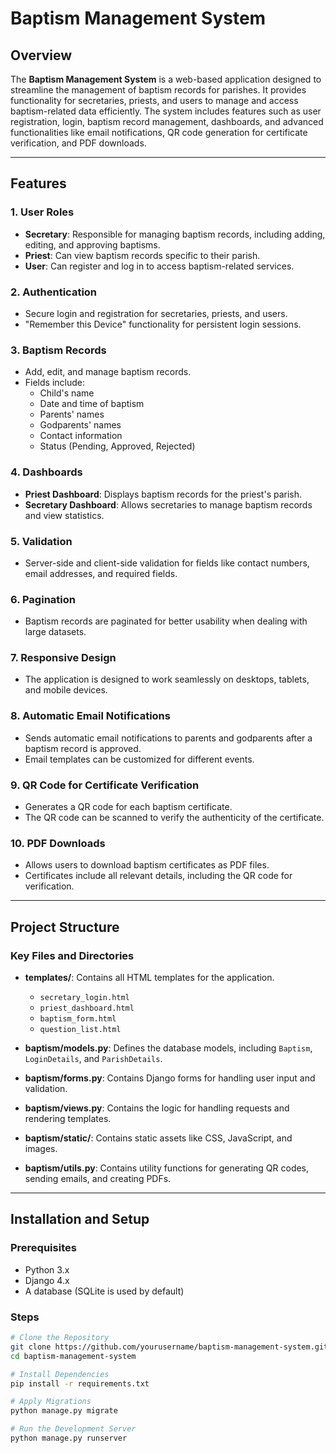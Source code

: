 # Baptism Management System

## Overview

The **Baptism Management System** is a web-based application designed to streamline the management of baptism records for parishes. It provides functionality for secretaries, priests, and users to manage and access baptism-related data efficiently. The system includes features such as user registration, login, baptism record management, dashboards, and advanced functionalities like email notifications, QR code generation for certificate verification, and PDF downloads.

---

## Features

### 1. User Roles
- **Secretary**: Responsible for managing baptism records, including adding, editing, and approving baptisms.
- **Priest**: Can view baptism records specific to their parish.
- **User**: Can register and log in to access baptism-related services.

### 2. Authentication
- Secure login and registration for secretaries, priests, and users.
- "Remember this Device" functionality for persistent login sessions.

### 3. Baptism Records
- Add, edit, and manage baptism records.
- Fields include:
  - Child's name
  - Date and time of baptism
  - Parents' names
  - Godparents' names
  - Contact information
  - Status (Pending, Approved, Rejected)

### 4. Dashboards
- **Priest Dashboard**: Displays baptism records for the priest's parish.
- **Secretary Dashboard**: Allows secretaries to manage baptism records and view statistics.

### 5. Validation
- Server-side and client-side validation for fields like contact numbers, email addresses, and required fields.

### 6. Pagination
- Baptism records are paginated for better usability when dealing with large datasets.

### 7. Responsive Design
- The application is designed to work seamlessly on desktops, tablets, and mobile devices.

### 8. Automatic Email Notifications
- Sends automatic email notifications to parents and godparents after a baptism record is approved.
- Email templates can be customized for different events.

### 9. QR Code for Certificate Verification
- Generates a QR code for each baptism certificate.
- The QR code can be scanned to verify the authenticity of the certificate.

### 10. PDF Downloads
- Allows users to download baptism certificates as PDF files.
- Certificates include all relevant details, including the QR code for verification.

---

## Project Structure

### Key Files and Directories

- **templates/**: Contains all HTML templates for the application.
  - `secretary_login.html`
  - `priest_dashboard.html`
  - `baptism_form.html`
  - `question_list.html`

- **baptism/models.py**: Defines the database models, including `Baptism`, `LoginDetails`, and `ParishDetails`.

- **baptism/forms.py**: Contains Django forms for handling user input and validation.

- **baptism/views.py**: Contains the logic for handling requests and rendering templates.

- **baptism/static/**: Contains static assets like CSS, JavaScript, and images.

- **baptism/utils.py**: Contains utility functions for generating QR codes, sending emails, and creating PDFs.

---

## Installation and Setup

### Prerequisites
- Python 3.x
- Django 4.x
- A database (SQLite is used by default)

### Steps

```bash
# Clone the Repository
git clone https://github.com/yourusername/baptism-management-system.git
cd baptism-management-system

# Install Dependencies
pip install -r requirements.txt

# Apply Migrations
python manage.py migrate

# Run the Development Server
python manage.py runserver
